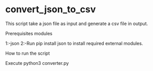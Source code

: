 # convert_json_to_csv

This script take a json file as input and generate a csv file in output.

Prerequisites modules

1:-json
2:-Run pip install json to install required external modules.

How to run the script

Execute python3 converter.py
